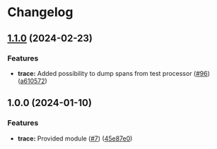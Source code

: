 # Changelog

## [1.1.0](https://github.com/ankorstore/yokai/compare/trace/v1.0.0...trace/v1.1.0) (2024-02-23)


### Features

* **trace:** Added possibility to dump spans from test processor ([#96](https://github.com/ankorstore/yokai/issues/96)) ([a610572](https://github.com/ankorstore/yokai/commit/a6105722d71c7a5ace9dbde0b33062e44f8f3ada))

## 1.0.0 (2024-01-10)


### Features

* **trace:** Provided module ([#7](https://github.com/ankorstore/yokai/issues/7)) ([45e87e0](https://github.com/ankorstore/yokai/commit/45e87e0d27264c6ded3bcb9da3ac336194b4d485))
